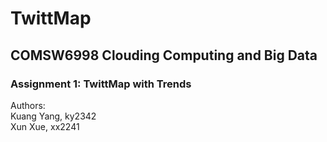 # TwittMap
## COMSW6998 Clouding Computing and Big Data
### Assignment 1: TwittMap with Trends
Authors: <br>
Kuang Yang, ky2342 <br>
Xun Xue, xx2241
